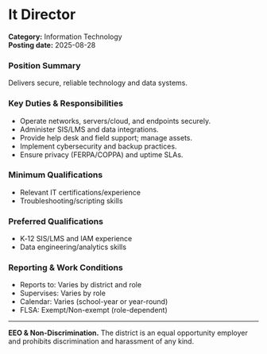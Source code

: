 # It Director

**Category:** Information Technology  
**Posting date:** 2025-08-28

### Position Summary

Delivers secure, reliable technology and data systems.

### Key Duties & Responsibilities
- Operate networks, servers/cloud, and endpoints securely.
- Administer SIS/LMS and data integrations.
- Provide help desk and field support; manage assets.
- Implement cybersecurity and backup practices.
- Ensure privacy (FERPA/COPPA) and uptime SLAs.

### Minimum Qualifications
- Relevant IT certifications/experience
- Troubleshooting/scripting skills

### Preferred Qualifications
- K‑12 SIS/LMS and IAM experience
- Data engineering/analytics skills

### Reporting & Work Conditions
- Reports to: Varies by district and role
- Supervises: Varies by role
- Calendar: Varies (school-year or year-round)
- FLSA: Exempt/Non-exempt (role-dependent)

---
**EEO & Non-Discrimination.** The district is an equal opportunity employer and prohibits discrimination and harassment of any kind.
